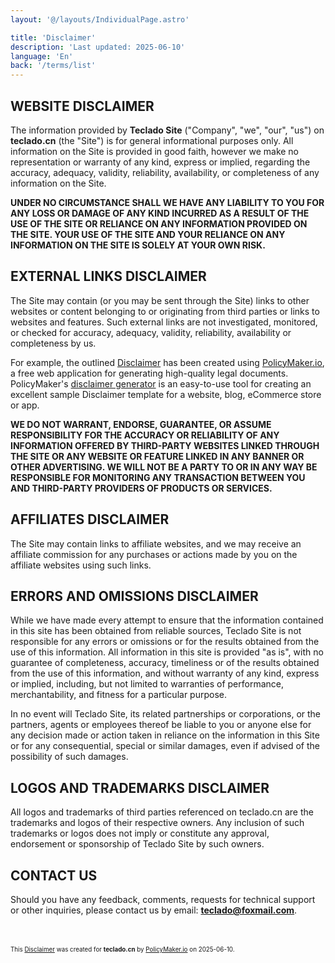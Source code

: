 ```yaml
---
layout: '@/layouts/IndividualPage.astro'

title: 'Disclaimer'
description: 'Last updated: 2025-06-10'
language: 'En'
back: '/terms/list'
---
```


## **WEBSITE DISCLAIMER**

The information provided by **Teclado Site** ("Company", "we", "our", "us") on **teclado.cn** (the "Site") is for general informational purposes only. All information on the Site is provided in good faith, however we make no representation or warranty of any kind, express or implied, regarding the accuracy, adequacy, validity, reliability, availability, or completeness of any information on the Site.

**UNDER NO CIRCUMSTANCE SHALL WE HAVE ANY LIABILITY TO YOU FOR ANY LOSS OR DAMAGE OF ANY KIND INCURRED AS A RESULT OF THE USE OF THE SITE OR RELIANCE ON ANY INFORMATION PROVIDED ON THE SITE. YOUR USE OF THE SITE AND YOUR RELIANCE ON ANY INFORMATION ON THE SITE IS SOLELY AT YOUR OWN RISK.**

## **EXTERNAL LINKS DISCLAIMER**

The Site may contain (or you may be sent through the Site) links to other websites or content belonging to or originating from third parties or links to websites and features. Such external links are not investigated, monitored, or checked for accuracy, adequacy, validity, reliability, availability or completeness by us.

For example, the outlined [Disclaimer](https://policymaker.io/disclaimer/) has been created using [PolicyMaker.io](https://policymaker.io/), a free web application for generating high-quality legal documents. PolicyMaker's [disclaimer generator](https://policymaker.io/disclaimer/) is an easy-to-use tool for creating an excellent sample Disclaimer template for a website, blog, eCommerce store or app.

**WE DO NOT WARRANT, ENDORSE, GUARANTEE, OR ASSUME RESPONSIBILITY FOR THE ACCURACY OR RELIABILITY OF ANY INFORMATION OFFERED BY THIRD-PARTY WEBSITES LINKED THROUGH THE SITE OR ANY WEBSITE OR FEATURE LINKED IN ANY BANNER OR OTHER ADVERTISING. WE WILL NOT BE A PARTY TO OR IN ANY WAY BE RESPONSIBLE FOR MONITORING ANY TRANSACTION BETWEEN YOU AND THIRD-PARTY PROVIDERS OF PRODUCTS OR SERVICES.**

## **AFFILIATES DISCLAIMER**

The Site may contain links to affiliate websites, and we may receive an affiliate commission for any purchases or actions made by you on the affiliate websites using such links.

## **ERRORS AND OMISSIONS DISCLAIMER**

While we have made every attempt to ensure that the information contained in this site has been obtained from reliable sources, Teclado Site is not responsible for any errors or omissions or for the results obtained from the use of this information. All information in this site is provided "as is", with no guarantee of completeness, accuracy, timeliness or of the results obtained from the use of this information, and without warranty of any kind, express or implied, including, but not limited to warranties of performance, merchantability, and fitness for a particular purpose.

In no event will Teclado Site, its related partnerships or corporations, or the partners, agents or employees thereof be liable to you or anyone else for any decision made or action taken in reliance on the information in this Site or for any consequential, special or similar damages, even if advised of the possibility of such damages.

## **LOGOS AND TRADEMARKS DISCLAIMER**

All logos and trademarks of third parties referenced on teclado.cn are the trademarks and logos of their respective owners. Any inclusion of such trademarks or logos does not imply or constitute any approval, endorsement or sponsorship of Teclado Site by such owners.

## **CONTACT US**

Should you have any feedback, comments, requests for technical support or other inquiries, please contact us by email: **teclado@foxmail.com**.

<div style="margin-top: 5em; font-size: 0.7em;">This <a href="https://policymaker.io/disclaimer/">Disclaimer</a> was created for <b>teclado.cn</b> by <a href="https://policymaker.io">PolicyMaker.io</a> on 2025-06-10.</div>

